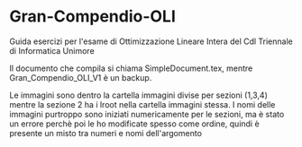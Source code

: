 # Gran-Compendio-OLI
Guida esercizi per l'esame di Ottimizzazione Lineare Intera del Cdl Triennale di Informatica Unimore

Il documento che compila si chiama SimpleDocument.tex, mentre Gran_Compendio_OLI_V1 è un backup.

Le immagini sono dentro la cartella immagini divise per sezioni (1,3,4) mentre la sezione 2 ha i lroot nella cartella immagini stessa.
I nomi delle immagini purtroppo sono iniziati numericamente per le sezioni, ma è stato un errore perchè poi le ho modificate spesso come ordine, quindi è presente un misto tra numeri e nomi dell'argomento
